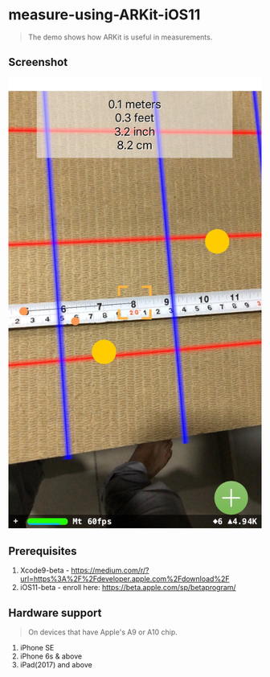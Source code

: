 
# measure-using-ARKit-iOS11

> The demo shows how ARKit is useful in measurements.

## Screenshot
![](a_17_measurements_on_screen.jpg)

## Prerequisites

1. Xcode9-beta - https://medium.com/r/?url=https%3A%2F%2Fdeveloper.apple.com%2Fdownload%2F
2. iOS11-beta - enroll here: https://beta.apple.com/sp/betaprogram/

## Hardware support

> On devices that have Apple's A9 or A10 chip.
1. iPhone SE
2. iPhone 6s & above
3. iPad(2017) and above

